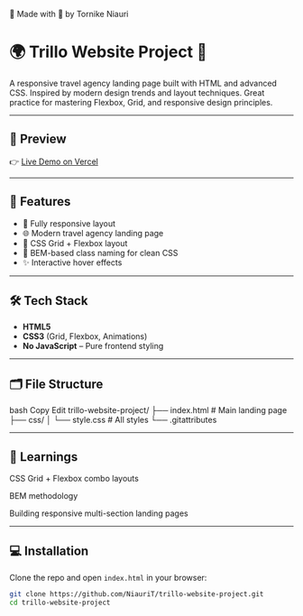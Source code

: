 🙌 Made with 💙 by Tornike Niauri

# 🌍 Trillo Website Project 🏨

A responsive travel agency landing page built with HTML and advanced CSS. Inspired by modern design trends and layout techniques. Great practice for mastering Flexbox, Grid, and responsive design principles.

---

## 📸 Preview

👉 [Live Demo on Vercel](https://trillo-website-project.vercel.app/)


---

## 🚀 Features

- 🧭 Fully responsive layout
- 🌐 Modern travel agency landing page
- 💼 CSS Grid + Flexbox layout
- 🎨 BEM-based class naming for clean CSS
- ✨ Interactive hover effects

---

## 🛠️ Tech Stack

- **HTML5**
- **CSS3** (Grid, Flexbox, Animations)
- **No JavaScript** – Pure frontend styling

---

## 🗂️ File Structure
bash
Copy
Edit
trillo-website-project/
├── index.html     # Main landing page
├── css/
│   └── style.css  # All styles
└── .gitattributes

---

## 🧠 Learnings
CSS Grid + Flexbox combo layouts

BEM methodology

Building responsive multi-section landing pages



---

## 💻 Installation

Clone the repo and open `index.html` in your browser:

```bash
git clone https://github.com/NiauriT/trillo-website-project.git
cd trillo-website-project



